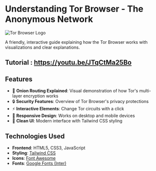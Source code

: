# Understanding Tor Browser - The Anonymous Network

![Tor Browser Logo](https://cdn0.iconfinder.com/data/icons/flat-round-system/512/tor-512.png)

A friendly, interactive guide explaining how the Tor Browser works with visualizations and clear explanations.
## Tutorial : https://youtu.be/JTqCtMa25Bo

## Features

- 🧅 **Onion Routing Explained**: Visual demonstration of how Tor's multi-layer encryption works
- 🔒 **Security Features**: Overview of Tor Browser's privacy protections
- ⚡ **Interactive Elements**: Change Tor circuits with a click
- 📱 **Responsive Design**: Works on desktop and mobile devices
- 🎨 **Clean UI**: Modern interface with Tailwind CSS styling

## Technologies Used

- **Frontend**: HTML5, CSS3, JavaScript
- **Styling**: [Tailwind CSS](https://tailwindcss.com/)
- **Icons**: [Font Awesome](https://fontawesome.com/)
- **Fonts**: [Google Fonts (Inter)](https://fonts.google.com/specimen/Inter)

